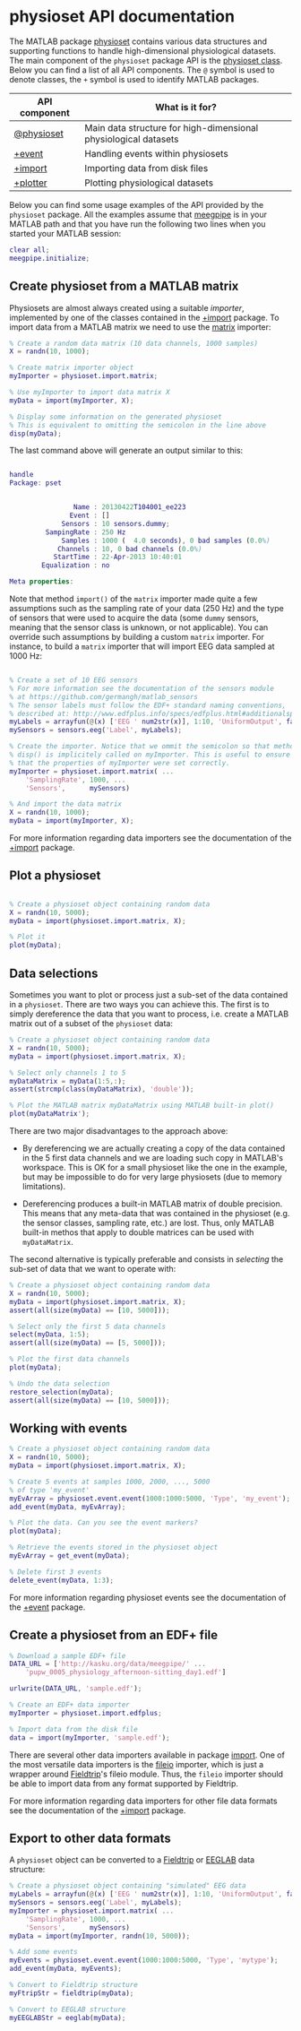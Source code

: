physioset API documentation
================

The MATLAB package [physioset][physioset-pkg] contains various data 
structures and supporting functions to handle high-dimensional 
physiological datasets. The main component of the `physioset` package API 
is the [physioset class][physioset-class]. Below you can find a list of 
all API components. The `@` symbol is used to denote classes, the `+` 
symbol is used to identify MATLAB packages. 

API component                  | What is it for? 
--------------                 | -------------------- 
[@physioset][physioset-class]  | Main data structure for high-dimensional physiological datasets
[+event][event-pkg]            | Handling events within physiosets
[+import][import-pkg]          | Importing data from disk files
[+plotter][plotter-pkg]        | Plotting physiological datasets

[physioset-pkg]: ./
[physioset-class]: ./%40physioset
[event-pkg]: ./%2Bevent
[import-pkg]: ./%2Bimport
[plotter-pkg]: ./%2Bplotter

Below you can find some usage examples of the API provided by the 
`physioset` package. All the examples assume that [meegpipe][meegpipe] is
in your MATLAB path and that you have run the following two lines when you
started your MATLAB session:

````matlab
clear all;
meegpipe.initialize;
````

[meegpipe]: https://github.com/germangh/meegpipe

## Create physioset from a MATLAB matrix

Physiosets are almost always created using a suitable _importer_, 
implemented by one of the classes contained in the [+import][import-pkg] 
package. To import data from a MATLAB matrix we need to use the 
[matrix][matrix-class] importer:

[matrix-class]: ./%2Bimport/%40matrix

````matlab
% Create a random data matrix (10 data channels, 1000 samples)
X = randn(10, 1000);

% Create matrix importer object
myImporter = physioset.import.matrix;

% Use myImporter to import data matrix X
myData = import(myImporter, X);

% Display some information on the generated physioset
% This is equivalent to omitting the semicolon in the line above
disp(myData);

````

The last command above will generate an output similar to this:

````matlab

handle
Package: pset


                Name : 20130422T104001_ee223
               Event : []
             Sensors : 10 sensors.dummy; 
         SampingRate : 250 Hz
             Samples : 1000 (  4.0 seconds), 0 bad samples (0.0%)
            Channels : 10, 0 bad channels (0.0%)
           StartTime : 22-Apr-2013 10:40:01
        Equalization : no

Meta properties:

````

Note that method `import()` of the `matrix` importer made quite a few 
assumptions such as the sampling rate of your data (250 Hz) and the type
of sensors that were used to acquire the data (some `dummy` sensors, 
meaning that the sensor class is unknown, or not applicable). You can 
override such assumptions by building a custom `matrix` importer. For 
instance, to build a `matrix` importer that will import EEG data sampled 
at 1000 Hz:

````matlab

% Create a set of 10 EEG sensors
% For more information see the documentation of the sensors module
% at https://github.com/germangh/matlab_sensors
% The sensor labels must follow the EDF+ standard naming conventions,
% described at: http://www.edfplus.info/specs/edfplus.html#additionalspecs
myLabels = arrayfun(@(x) ['EEG ' num2str(x)], 1:10, 'UniformOutput', false);
mySensors = sensors.eeg('Label', myLabels);

% Create the importer. Notice that we ommit the semicolon so that method 
% disp() is implicitely called on myImporter. This is useful to ensure 
% that the properties of myImporter were set correctly.
myImporter = physioset.import.matrix( ...
    'SamplingRate', 1000, ...
    'Sensors',      mySensors)

% And import the data matrix
X = randn(10, 1000);
myData = import(myImporter, X);

````

For more information regarding data importers see the documentation of
the [+import][import-pkg] package.

## Plot a physioset

````matlab

% Create a physioset object containing random data
X = randn(10, 5000);
myData = import(physioset.import.matrix, X);

% Plot it
plot(myData);

````


## Data selections

Sometimes you want to plot or process just a sub-set of the data contained
in a `physioset`. There are two ways you can achieve this. The first is 
to simply dereference the data that you want to process, i.e. create a 
MATLAB matrix out of a subset of the `physioset` data:

````matlab
% Create a physioset object containing random data
X = randn(10, 5000);
myData = import(physioset.import.matrix, X);

% Select only channels 1 to 5
myDataMatrix = myData(1:5,:);
assert(strcmp(class(myDataMatrix), 'double'));

% Plot the MATLAB matrix myDataMatrix using MATLAB built-in plot()
plot(myDataMatrix');

````

There are two major disadvantages to the approach above:

* By dereferencing we are actually creating a copy of the data contained in 
the 5 first data channels and we are loading such copy in MATLAB's 
workspace. This is OK for a small physioset like the one in the example, 
but may be impossible to do for very large physiosets (due to memory 
limitations).

* Dereferencing produces a built-in MATLAB matrix of double precision. This
means that any meta-data that was contained in the physioset (e.g. the 
sensor classes, sampling rate, etc.) are lost. Thus, only MATLAB built-in 
methos that apply to double matrices can be used with `myDataMatrix`.

The second alternative is typically preferable and consists in _selecting_ 
the sub-set of data that we want to operate with:

````matlab
% Create a physioset object containing random data
X = randn(10, 5000);
myData = import(physioset.import.matrix, X);
assert(all(size(myData) == [10, 5000]));

% Select only the first 5 data channels
select(myData, 1:5);
assert(all(size(myData) == [5, 5000]));

% Plot the first data channels
plot(myData);

% Undo the data selection
restore_selection(myData);
assert(all(size(myData) == [10, 5000]));

````

## Working with events

````matlab
% Create a physioset object containing random data
X = randn(10, 5000);
myData = import(physioset.import.matrix, X);

% Create 5 events at samples 1000, 2000, ..., 5000
% of type 'my_event'
myEvArray = physioset.event.event(1000:1000:5000, 'Type', 'my_event');
add_event(myData, myEvArray);

% Plot the data. Can you see the event markers?
plot(myData);

% Retrieve the events stored in the physioset object
myEvArray = get_event(myData);

% Delete first 3 events
delete_event(myData, 1:3);

````

For more information regarding physioset events see the documentation of
the [+event][event-pkg] package.

## Create a physioset from an EDF+ file

````matlab
% Download a sample EDF+ file
DATA_URL = ['http://kasku.org/data/meegpipe/' ...
    'pupw_0005_physiology_afternoon-sitting_day1.edf']

urlwrite(DATA_URL, 'sample.edf');

% Create an EDF+ data importer
myImporter = physioset.import.edfplus;

% Import data from the disk file
data = import(myImporter, 'sample.edf');

````

There are several other data importers available in package 
[import][import-pkg]. One of the most versatile data importers is the 
[fileio][fileio-importer] importer, which is just a wrapper around 
[Fieldtrip][fieldtrip]'s fileio module. Thus, the `fileio` importer should
be able to import data from any format supported by Fieldtrip. 

[fileio-importer]: ./%2Bimport/%40fileio

For more information regarding data importers for other file data formats
see the documentation of the [+import][import-pkg] package.


## Export to other data formats

A `physioset` object can be converted to a [Fieldtrip][fieldtrip] or 
[EEGLAB][eeglab] data structure:

[fieldtrip]: http://fieldtrip.fcdonders.nl/
[eeglab]: http://sccn.ucsd.edu/eeglab/

````matlab
% Create a physioset object containing "simulated" EEG data
myLabels = arrayfun(@(x) ['EEG ' num2str(x)], 1:10, 'UniformOutput', false);
mySensors = sensors.eeg('Label', myLabels);
myImporter = physioset.import.matrix( ...
    'SamplingRate', 1000, ...
    'Sensors',      mySensors)
myData = import(myImporter, randn(10, 5000));

% Add some events
myEvents = physioset.event.event(1000:1000:5000, 'Type', 'mytype');
add_event(myData, myEvents);

% Convert to Fieldtrip structure
myFtripStr = fieldtrip(myData);

% Convert to EEGLAB structure
myEEGLABStr = eeglab(myData);


````

